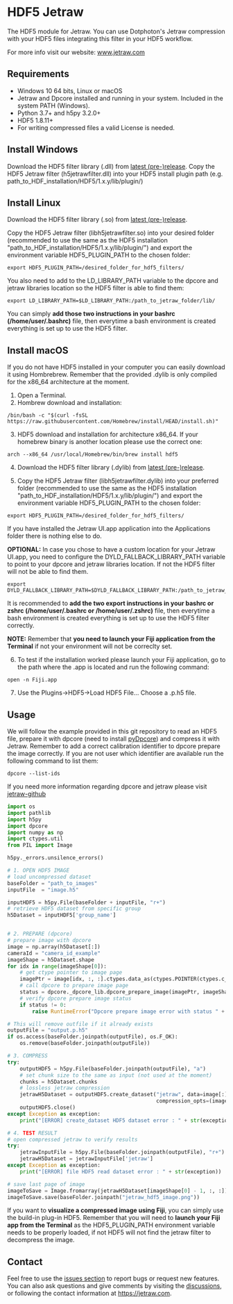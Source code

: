 # HDF5 Jetraw

The HDF5 module for Jetraw. You can use Dotphoton's Jetraw compression with your HDF5 files integrating this 
filter in your HDF5 workflow. 

For more info visit our website:
www.jetraw.com 

## Requirements

- Windows 10 64 bits, Linux or macOS
- Jetraw and Dpcore installed and running in your system. Included in the system PATH (Windows).
- Python 3.7+ and h5py 3.2.0+
- HDF5 1.8.11+
- For writing compressed files a valid License is needed.

## Install Windows

Download the HDF5 filter library (.dll) from [latest (pre-)release](https://github.com/Jetraw/hdf5/releases/download/21.08.18.6/h5jetrawfilter.dll).
Copy the HDF5 Jetraw filter (h5jetrawfilter.dll) into your HDF5 install plugin path (e.g. path_to_HDF_installation/HDF5/1.x.y/lib/plugin/)

## Install Linux

Download the HDF5 filter library (.so) from [latest (pre-)release](https://github.com/Jetraw/hdf5/releases/download/21.08.18.6/libh5jetrawfilter.so).

Copy the HDF5 Jetraw filter (libh5jetrawfilter.so) into your desired folder (recommended to use the same as the HDF5 installation "path_to_HDF_installation/HDF5/1.x.y/lib/plugin/") and export the environment variable HDF5_PLUGIN_PATH to the chosen folder:

```
export HDF5_PLUGIN_PATH=/desired_folder_for_hdf5_filters/
```

You also need to add to the LD_LIBRARY_PATH variable to the dpcore and jetraw libraries location so the HDF5 filter is able to find them:

```
export LD_LIBRARY_PATH=$LD_LIBRARY_PATH:/path_to_jetraw_folder/lib/
```

You can simply **add those two instructions in your bashrc (/home/user/.bashrc)** file, then everytime a bash environment is created everything is set up to use the HDF5 filter. 

## Install macOS
If you do not have HDF5 installed in your computer you can easily download it using Hombrebrew. Remember that the provided .dylib is only compiled for the x86_64 architecture at the moment. 

1. Open a Terminal.
2. Hombrew download and installation:
```
/bin/bash -c "$(curl -fsSL https://raw.githubusercontent.com/Homebrew/install/HEAD/install.sh)"
```

3. HDF5 download and installation for architecture x86_64. If your homebrew binary is another location please use the correct one:
```
arch --x86_64 /usr/local/Homebrew/bin/brew install hdf5
```

4. Download the HDF5 filter library (.dylib) from [latest (pre-)release](https://github.com/Jetraw/hdf5/releases/download/21.08.18.6/libh5jetrawfilter.dylib).

5. Copy the HDF5 Jetraw filter (libh5jetrawfilter.dylib) into your preferred folder (recommended to use the same as the HDF5 installation "path_to_HDF_installation/HDF5/1.x.y/lib/plugin/") and export the environment variable HDF5_PLUGIN_PATH to the chosen folder:
```
export HDF5_PLUGIN_PATH=/desired_folder_for_hdf5_filters/
```

If you have installed the Jetraw UI.app application into the Applications folder there is nothing else to do. 

**OPTIONAL:**
In case you chose to have a custom location for your Jetraw UI.app, you need to configure the DYLD_FALLBACK_LIBRARY_PATH variable to point to your dpcore and jetraw libraries location. If not the HDF5 filter will not be able to find them.
```
export DYLD_FALLBACK_LIBRARY_PATH=$DYLD_FALLBACK_LIBRARY_PATH:/path_to_jetraw_folder/lib/
```

It is recommended to **add the two export instructions in your bashrc or zshrc (/home/user/.bashrc or /home/user/.zshrc)** file, then everytime a bash environment is created everything is set up to use the HDF5 filter correctly. 

**NOTE:**
Remember that **you need to launch your Fiji application from the Terminal** if not your environment will not be correclty set. 

6. To test if the installation worked please launch your Fiji application, go to the path where the .app is located and run the following command:
```
open -n Fiji.app
```

7. Use the Plugins->HDF5->Load HDF5 File...
   Choose a .p.h5 file. 

## Usage
We will follow the example provided in this git repository to read an HDF5 file, prepare it with dpcore (need to install [pyDpcore](https://github.com/Jetraw/pyDpcore)) and compress it with Jetraw. Remember to add a correct calibration identifier to dpcore prepare the image correctly. If you are not user which identifier are available run the following command to list them:

```
dpcore --list-ids
```

If you need more information regarding dpcore and jetraw please visit [jetraw-github](https://github.com/Jetraw/jetraw)

```python
import os
import pathlib
import h5py
import dpcore
import numpy as np
import ctypes.util
from PIL import Image

h5py._errors.unsilence_errors()

# 1. OPEN HDF5 IMAGE
# load uncompressed dataset
baseFolder = "path_to_images"
inputFile  = "image.h5"

inputHDF5 = h5py.File(baseFolder + inputFile, "r+")
# retrieve HDF5 dataset from specific group
h5Dataset = inputHDF5['group_name']


# 2. PREPARE (dpcore)
# prepare image with dpcore
image = np.array(h5Dataset[:])
cameraId = "camera_id_example"
imageShape = h5Dataset.shape
for idx in range(imageShape[0]):
    # get ctype pointer to image page
    imagePtr = image[idx, :, :].ctypes.data_as(ctypes.POINTER(ctypes.c_ushort))
    # call dpcore to prepare image page
    status = dpcore._dpcore_lib.dpcore_prepare_image(imagePtr, imageShape[1]*imageShape[2], cameraId.encode('utf-8') , 1.0)
    # verify dpcore prepare image status
    if status != 0:
        raise RuntimeError("Dpcore prepare image error with status " + status)

# This will remove outfile if it already exists
outputFile = "output.p.h5"
if os.access(baseFolder.joinpath(outputFile), os.F_OK):
    os.remove(baseFolder.joinpath(outputFile))

# 3. COMPRESS
try:
    outputHDF5 = h5py.File(baseFolder.joinpath(outputFile), "a")
    # set chunk size to the same as input (not used at the moment)
    chunks = h5Dataset.chunks
    # lossless jetraw compression
    jetrawH5Dataset = outputHDF5.create_dataset("jetraw", data=image[:], chunks=imageShape, compression=32100,
                                                compression_opts=(imageShape[0], imageShape[1], imageShape[2]))
    outputHDF5.close()
except Exception as exception:
    print("[ERROR] create_dataset HDF5 dataset error : " + str(exception))

# 4. TEST RESULT
# open compressed jetraw to verify results
try:
    jetrawInputFile = h5py.File(baseFolder.joinpath(outputFile), "r+")
    jetrawH5Dataset = jetrawInputFile['jetraw']
except Exception as exception:
    print("[ERROR] file HDF5 read dataset error : " + str(exception))

# save last page of image
imageToSave = Image.fromarray(jetrawH5Dataset[imageShape[0] - 1, :, :])
imageToSave.save(baseFolder.joinpath("jetraw_hdf5_image.png"))

```

If you want to **visualize a compressed image using Fiji**, you can simply use the build-in plug-in HDF5. Remember that you will need to **launch your Fiji** 
**app from the Terminal** as the HDF5_PLUGIN_PATH environment variable needs to be properly loaded, if not HDF5 will not find the jetraw filter to decompress 
the image. 

## Contact
Feel free to use the [issues section](https://github.com/Jetraw/hdf5/issues) to report bugs or request new features. You can also ask questions and give comments by visiting the [discussions](https://github.com/Jetraw/hdf5/discussions), or following the contact information at https://jetraw.com.
